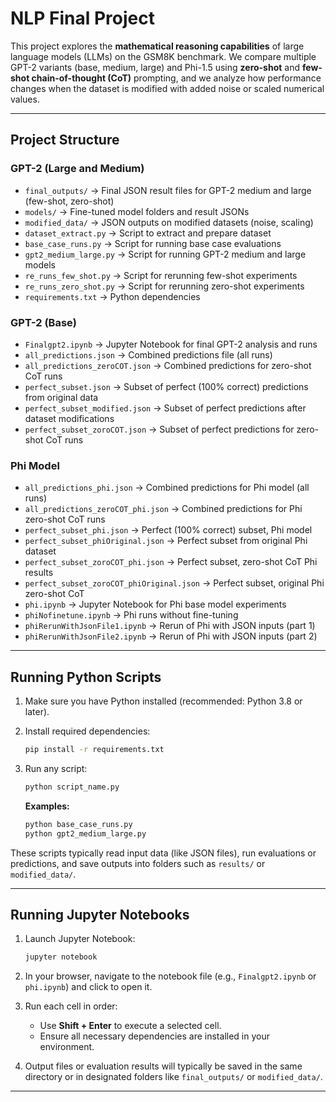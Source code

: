 # NLP Final Project

This project explores the **mathematical reasoning capabilities** of large language models (LLMs) on the GSM8K benchmark. We compare multiple GPT-2 variants (base, medium, large) and Phi-1.5 using **zero-shot** and **few-shot chain-of-thought (CoT)** prompting, and we analyze how performance changes when the dataset is modified with added noise or scaled numerical values.

---

## Project Structure

### GPT-2 (Large and Medium)

- `final_outputs/` → Final JSON result files for GPT-2 medium and large (few-shot, zero-shot)
- `models/` → Fine-tuned model folders and result JSONs
- `modified_data/` → JSON outputs on modified datasets (noise, scaling)
- `dataset_extract.py` → Script to extract and prepare dataset
- `base_case_runs.py` → Script for running base case evaluations
- `gpt2_medium_large.py` → Script for running GPT-2 medium and large models
- `re_runs_few_shot.py` → Script for rerunning few-shot experiments
- `re_runs_zero_shot.py` → Script for rerunning zero-shot experiments
- `requirements.txt` → Python dependencies

### GPT-2 (Base)

- `Finalgpt2.ipynb` → Jupyter Notebook for final GPT-2 analysis and runs
- `all_predictions.json` → Combined predictions file (all runs)
- `all_predictions_zeroCOT.json` → Combined predictions for zero-shot CoT runs
- `perfect_subset.json` → Subset of perfect (100% correct) predictions from original data
- `perfect_subset_modified.json` → Subset of perfect predictions after dataset modifications
- `perfect_subset_zoroCOT.json` → Subset of perfect predictions for zero-shot CoT runs

### Phi Model

- `all_predictions_phi.json` → Combined predictions for Phi model (all runs)
- `all_predictions_zeroCOT_phi.json` → Combined predictions for Phi zero-shot CoT runs
- `perfect_subset_phi.json` → Perfect (100% correct) subset, Phi model
- `perfect_subset_phiOriginal.json` → Perfect subset from original Phi dataset
- `perfect_subset_zoroCOT_phi.json` → Perfect subset, zero-shot CoT Phi results
- `perfect_subset_zoroCOT_phiOriginal.json` → Perfect subset, original Phi zero-shot CoT
- `phi.ipynb` → Jupyter Notebook for Phi base model experiments
- `phiNofinetune.ipynb` → Phi runs without fine-tuning
- `phiRerunWithJsonFile1.ipynb` → Rerun of Phi with JSON inputs (part 1)
- `phiRerunWithJsonFile2.ipynb` → Rerun of Phi with JSON inputs (part 2)

---

## Running Python Scripts

1. Make sure you have Python installed (recommended: Python 3.8 or later).

2. Install required dependencies:
    ```bash
    pip install -r requirements.txt
    ```

3. Run any script:
    ```bash
    python script_name.py
    ```

    **Examples:**
    ```bash
    python base_case_runs.py
    python gpt2_medium_large.py
    ```

These scripts typically read input data (like JSON files), run evaluations or predictions, and save outputs into folders such as `results/` or `modified_data/`.

---

##  Running Jupyter Notebooks

1. Launch Jupyter Notebook:
    ```bash
    jupyter notebook
    ```

2. In your browser, navigate to the notebook file (e.g., `Finalgpt2.ipynb` or `phi.ipynb`) and click to open it.

3. Run each cell in order:
   - Use **Shift + Enter** to execute a selected cell.
   - Ensure all necessary dependencies are installed in your environment.

4. Output files or evaluation results will typically be saved in the same directory or in designated folders like `final_outputs/` or `modified_data/`.

---

